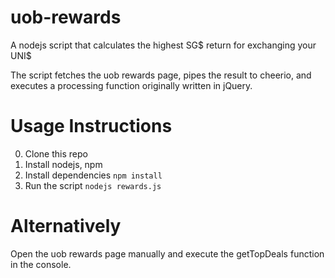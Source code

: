 uob-rewards
===========

A nodejs script that calculates the highest SG$ return for exchanging your UNI$

The script fetches the uob rewards page, pipes the result to cheerio, and executes a processing function originally written in jQuery.

Usage Instructions
=====

0. Clone this repo
1. Install nodejs, npm
2. Install dependencies `npm install`
3. Run the script `nodejs rewards.js`

Alternatively
=====

Open the uob rewards page manually and execute the getTopDeals function in the console.